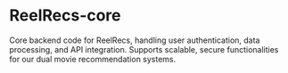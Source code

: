 # ReelRecs-core
Core backend code for ReelRecs, handling user authentication, data processing, and API integration. Supports scalable, secure functionalities for our dual movie recommendation systems.
